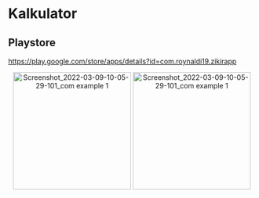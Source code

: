 # Kalkulator

Playstore
---------
https://play.google.com/store/apps/details?id=com.roynaldi19.zikirapp

<p align="center">
<img width="240" alt="Screenshot_2022-03-09-10-05-29-101_com example 1" src="https://user-images.githubusercontent.com/32328761/168966408-d77f8a5f-eb7a-4cb2-b392-33ac2c1d8cd0.png">
  <img width="240" alt="Screenshot_2022-03-09-10-05-29-101_com example 1" src="https://user-images.githubusercontent.com/32328761/168966413-a189425b-4c5c-4cd9-8936-ef3c93e20224.png">
